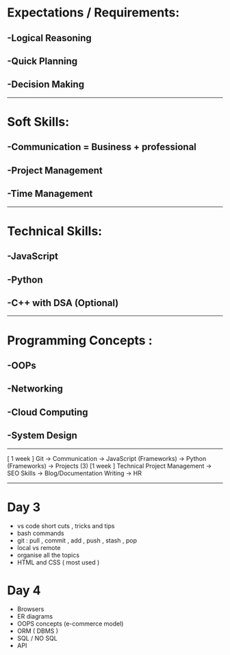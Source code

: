 
# Expectations / Requirements:
## -Logical Reasoning
## -Quick Planning
## -Decision Making


---
# Soft Skills:
## -Communication = Business + professional
## -Project Management
## -Time Management
---
# Technical Skills:
## -JavaScript
## -Python
## -C++ with DSA (Optional)
---
# Programming Concepts :
## -OOPs
## -Networking
## -Cloud Computing
## -System Design
---
[ 1 week ] Git -> Communication -> JavaScript (Frameworks) -> Python (Frameworks) -> Projects (3)
[1 week ] Technical Project Management -> SEO Skills -> Blog/Documentation Writing -> HR

---
# Day 3 
- vs code short cuts , tricks and tips 
- bash commands 
- git : pull , commit , add , push , stash , pop
- local vs remote 
- organise all the topics 
- HTML and CSS ( most used ) 

# Day 4 
- Browsers
- ER diagrams 
- OOPS concepts (e-commerce model) 
- ORM ( DBMS ) 
- SQL / NO SQL 
- API  